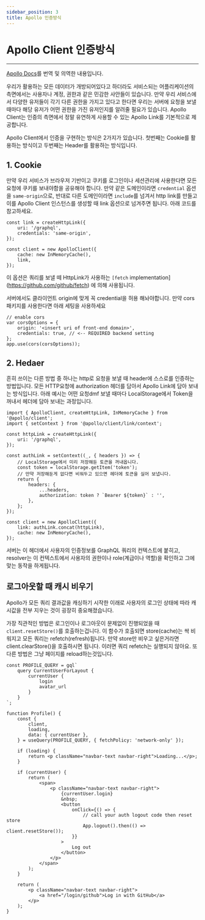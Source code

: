 ```yaml
---
sidebar_position: 3
title: Apollo 인증방식
---
```


# Apollo Client 인증방식

---

[Apollo Docs](https://www.apollographql.com/docs/react/networking/authentication/)를 번역 및 의역한 내용입니다.

우리가 활용하는 모든 데이터가 개방되어있다고 하더라도 서비스되는 어플리케이션의 측면에서는 사용자나 계정, 권한과 같은 민감한 사안들이 있습니다. 만약 우리 서비스에서 다양한 유저들이 각기 다른 권한을 가지고 있다고 한다면 우리는 서버에 요청을 보낼 때마다 해당 유저가 어떤 권한을 가진 유저인지를 알려줄 필요가 있습니다. Apollo Client는 인증의 측면에서 정말 유연하게 사용할 수 있는 Apollo Link를 기본적으로 제공합니다.

Apollo Client에서 인증을 구현하는 방식은 2가지가 있습니다. 첫번째는 Cookie를 활용하는 방식이고 두번째는 Header를 활용하는 방식입니다.

## 1. Cookie

만약 우리 서비스가 브라우저 기반이고 쿠키를 로그인이나 세션관리에 사용한다면 모든 요청에 쿠키를 보내야함을 공유해야 합니다. 만약 같은 도메인이라면 `credential` 옵션을 `same-origin`으로, 반대로 다른 도메인이라면 `include`를 넘겨서 http link를 만들고 이를 Apollo Client 인스턴스를 생성할 때 link 옵션으로 넘겨주면 됩니다. 아래 코드를 참고하세요.

```tsx
const link = createHttpLink({
    uri: '/graphql',
    credentials: 'same-origin',
});

const client = new ApolloClient({
    cache: new InMemoryCache(),
    link,
});
```

이 옵션은 쿼리를 보낼 떼 HttpLink가 사용하는 `[fetch` implementation](https://github.com/github/fetch) 에 의해 사용됩니다.

서버에서도 클라이언트 origin에 맞게 꼭 credential을 허용 해놔야합니다. 만약 cors 패키지를 사용한다면 아래 세팅을 사용하세요

```tsx
// enable cors
var corsOptions = {
    origin: '<insert uri of front-end domain>',
    credentials: true, // <-- REQUIRED backend setting
};
app.use(cors(corsOptions));
```

## 2. Hedaer

흔히 쓰이는 다른 방법 중 하나는 http로 요청을 보낼 때 header에 스스로를 인증하는 방법입니다. 모든 HTTP요청에 authorization 헤더를 담아서 Apollo Link에 담아 보내는 방식입니다. 아래 예시는 어떤 요청dmf 보낼 때마다 LocalStorage에서 Token을 꺼내서 헤더에 담아 보내는 과정입니다.

```tsx
import { ApolloClient, createHttpLink, InMemoryCache } from '@apollo/client';
import { setContext } from '@apollo/client/link/context';

const httpLink = createHttpLink({
    uri: '/graphql',
});

const authLink = setContext((_, { headers }) => {
    // LocalStorage에서 미리 저장해둔 토큰을 꺼내옵니다.
    const token = localStorage.getItem('token');
    // 만약 저장해둔게 없다면 비워두고 있으면 헤더에 토큰을 실어 보냅니다.
    return {
        headers: {
            ...headers,
            authorization: token ? `Bearer ${token}` : '',
        },
    };
});

const client = new ApolloClient({
    link: authLink.concat(httpLink),
    cache: new InMemoryCache(),
});
```

서버는 이 헤더에서 사용자의 인증정보를 GraphQL 쿼리의 컨텍스트에 붙히고, resolver는 이 컨텍스트에서 사용자의 권한이나 role(계급이나 역할)을 확인하고 그에 맞는 동작을 하게됩니다.

## 로그아웃할 때 캐시 비우기

Apollo가 모든 쿼리 결과값을 캐싱하기 시작한 이래로 사용자의 로그인 상태에 따라 캐시값을 전부 지우는 것이 굉장히 중요해졌습니다.

가장 직관적인 방법은 로그인이나 로그아웃이 문제없이 진행되었을 때 `client.resetStore()`를 호출하는겁니다. 이 함수가 호출되면 store(cache)는 싹 비워지고 모든 쿼리는 refetch(refresh)됩니다. 만약 store만 비우고 싶은거라면 client.clearStore()을 호출하시면 됩니다. 이러면 쿼리 refetch는 실행되지 않아요. 또다른 방법은 그냥 페이지를 reload하는것입니다.

```tsx
const PROFILE_QUERY = gql`
    query CurrentUserForLayout {
        currentUser {
            login
            avatar_url
        }
    }
`;

function Profile() {
    const {
        client,
        loading,
        data: { currentUser },
    } = useQuery(PROFILE_QUERY, { fetchPolicy: 'network-only' });

    if (loading) {
        return <p className="navbar-text navbar-right">Loading...</p>;
    }

    if (currentUser) {
        return (
            <span>
                <p className="navbar-text navbar-right">
                    {currentUser.login}
                    &nbsp;
                    <button
                        onClick={() => {
                            // call your auth logout code then reset store
                            App.logout().then(() => client.resetStore());
                        }}
                    >
                        Log out
                    </button>
                </p>
            </span>
        );
    }

    return (
        <p className="navbar-text navbar-right">
            <a href="/login/github">Log in with GitHub</a>
        </p>
    );
}
```

